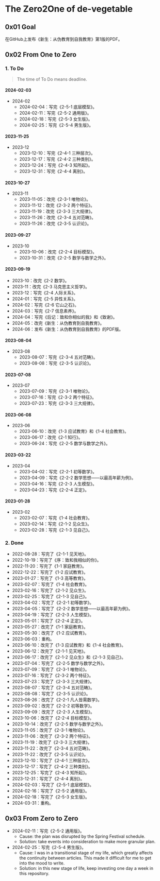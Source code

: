 # The Zero2One of de-vegetable

## 0x01 Goal

在GitHub上发布《新生：从伪教育到自我教育》第1版的PDF。

## 0x02 From One to Zero

### 1. To Do

> The time of To Do means deadline.

#### 2024-02-03

- 2024-02
  - 2024-02-04：写完《2-5-1 底层模型》。
  - 2024-02-11：写完《2-5-2 通用版》。
  - 2024-02-18：写完《2-5-3 女生版》。
  - 2024-02-25：写完《2-5-4 男生版》。

#### 2023-11-25

- 2023-12
  - 2023-12-10：写完《2-4-1 三种层次》。
  - 2023-12-17：写完《2-4-2 三种类别》。
  - 2023-12-24：写完《2-4-3 知所起》。
  - 2023-12-31：写完《2-4-4 离别》。

#### 2023-10-27

- 2023-11
  - 2023-11-05：改完《2-3-1 唯物论》。
  - 2023-11-12：改完《2-3-2 两个特征》。
  - 2023-11-19：改完《2-3-3 三大规律》。
  - 2023-11-26：改完《2-3-4 五对范畴》。
  - 2023-11-26：改完《2-3-5 认识论》。

#### 2023-09-27

- 2023-10
  - 2023-10-06：改完《2-2-4 目标模型》。
  - 2023-10-31：改完《2-2-5 数学与数学之外》。

#### 2023-09-19

- 2023-10：改完《2-2 数学》。
- 2023-11：改完《2-3 马克思主义哲学》。
- 2023-12：写完《2-4 人际关系》。
- 2024-01：写完《2-5 异性关系》。
- 2024-02：写完《2-6 它山之石》。
- 2024-03：写完《2-7 信息素养》。
- 2024-04：写完《后记：致和你相似的我》和《致谢》。
- 2024-05：改完《新生：从伪教育到自我教育》。
- 2024-06：发布《新生：从伪教育到自我教育》的PDF版。

#### 2023-08-04

- 2023-08
  - 2023-08-07：写完《2-3-4 五对范畴》。
  - 2023-08-08：写完《2-3-5 认识论》。

#### 2023-07-08

- 2023-07
  - 2023-07-09：写完《2-3-1 唯物论》。
  - 2023-07-16：写完《2-3-2 两个特征》。
  - 2023-07-23：写完《2-3-3 三大规律》。

#### 2023-06-08

- 2023-06
  - 2023-06-10：改完《1-3 应试教育》和《1-4 社会教育》。
  - 2023-06-17：改完《2-1 知行》。
  - 2023-06-24：写完《2-2-5 数学与数学之外》。

#### 2023-03-22

- 2023-04
  - 2023-04-02：写完《2-2-1 初等数学》。
  - 2023-04-09：写完《2-2-2 数学思想——以最高年薪为例》。
  - 2023-04-16：写完《2-2-3 人生模型》。
  - 2023-04-23：写完《2-2-4 正定》。

#### 2023-01-28

- 2023-02
  - 2023-02-07：写完《1-4 社会教育》。
  - 2023-02-14：写完《2-1-2 见众生》。
  - 2023-02-28：写完《2-1-3 见自己》。

### 2. Done

- 2022-08-28：写完了《2-1-1 见天地》。
- 2022-10-19：写完了《序：致和我相似的你》。
- 2022-11-20：写完了《1-1 家庭教育》。
- 2022-12-22：写完了《1-2 应试教育》。
- 2023-01-27：写完了《1-3 高等教育》。
- 2023-02-07：写完了《1-4 社会教育》。
- 2023-02-16：写完了《2-1-2 见众生》。
- 2023-02-25：写完了《2-1-3 见自己》。
- 2023-04-02：写完了《2-2-1 初等数学》。
- 2023-04-05：写完了《2-2-2 数学思想——以最高年薪为例》。
- 2023-04-19：写完了《2-2-3 人生模型》。
- 2023-05-01：写完了《2-2-4 正定》。
- 2023-05-27：改完了《1-1 家庭教育》。
- 2023-05-30：改完了《1-2 应试教育》。
- 2023-06-03：重构。
- 2023-06-10：改完了《1-3 应试教育》和《1-4 社会教育》。
- 2023-06-12：改完了《2-1-1 见天地》。
- 2023-06-17：改完了《2-1-2 见众生》和《2-1-3 见自己》。
- 2023-07-04：写完了《2-2-5 数学与数学之外》。
- 2023-07-09：写完了《2-3-1 唯物论》。
- 2023-07-16：写完了《2-3-2 两个特征》。
- 2023-07-23：写完了《2-3-3 三大规律》。
- 2023-08-07：写完了《2-3-4 五对范畴》。
- 2023-08-08：写完了《2-3-5 认识论》。
- 2023-08-26：改完了《2-2-1 凡人皆需数学》。
- 2023-09-02：改完了《2-2-2 初等数学》。
- 2023-09-09：改完了《2-2-3 人生模型》。
- 2023-10-06：改完了《2-2-4 目标模型》。
- 2023-10-14：改完了《2-2-5 数学与数学之外》。
- 2023-11-05：改完了《2-3-1 唯物论》。
- 2023-11-06：改完了《2-3-2 两个特征》。
- 2023-11-19：改完了《2-3-3 三大规律》。
- 2023-11-22：改完了《2-3-4 五对范畴》。
- 2023-11-22：改完了《2-3-5 认识论》。
- 2023-12-10：写完了《2-4-1 三种层次》。
- 2023-12-17：写完了《2-4-2 三种类别》。
- 2023-12-25：写完了《2-4-3 知所起》。
- 2023-12-31：写完了《2-4-4 离别》。
- 2024-02-03：写完了《2-5-1 底层模型》。
- 2024-02-16：写完了《2-5-2 通用版》。
- 2024-02-18：写完了《2-5-3 女生版》。
- 2024-03-31：重构。

## 0x03 From Zero to Zero

- 2024-02-11：写完《2-5-2 通用版》。
  - Cause: the plan was disrupted by the Spring Festival schedule.
  - Solution: take events into consideration to make more granular plan.
- 2024-02-25：写完《2-5-4 男生版》。
  - Cause: I was in a transitional stage of my life, which greatly affects the continuity between articles. This made it difficult for me to get into the mood to write.
  - Solution: in this new stage of life, keep investing one day a week in this repository.
